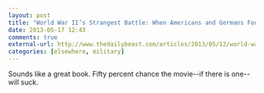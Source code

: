 ```yaml
---
layout: post
title: "World War II’s Strangest Battle: When Americans and Germans Fought Together"
date: 2013-05-17 12:43
comments: true
external-url: http://www.thedailybeast.com/articles/2013/05/12/world-war-ii-s-strangest-battle-when-americans-and-germans-fought-together.html
categories: [elsewhere, military]
---
```


Sounds like a great book. Fifty percent chance the movie--if there is one--will suck.
